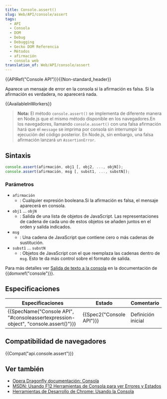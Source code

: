 ```yaml
---
title: Console.assert()
slug: Web/API/console/assert
tags:
  - API
  - Consola
  - DOM
  - Debug
  - Debugging
  - Gecko DOM Referencia
  - Métodos
  - afirmación
  - consola web
translation_of: Web/API/console/assert
---
```

{{APIRef("Console API")}}{{Non-standard_header}}

Aparece un mensaje de error en la consola si la afirmación es falsa. Si la afirmación es verdadera, no aparecerá nada.

{{AvailableInWorkers}}

> **Nota:** El método `console.assert()` se implementa de diferente manera en Node.js que el mismo método disponible en los navegadores.En los navegadores, llamando `console.assert()` con una falsa afirmación hará que el `message` se imprima por consola sin interrumpir la ejecución del código posterior. En Node.js, sin embargo, una falsa afirmación lanzará un `AssertionError`.

## Sintaxis

```js
console.assert(afirmación, obj1 [, obj2, ..., objN]);
console.assert(afirmación, msg [, subst1, ..., substN]);
```

### Parámetros

- `afirmación`
  - : Cualquier expresión booleana.Si la afirmación es falsa, el mensaje aparecerá en consola.
- `obj1` ... `objN`
  - : Salida de una lista de objetos de JavaScript. Las representaciones de cadena de cada uno de estos objetos se añaden juntos en el orden y salida indicados.
- `msg`
  - : Una cadena de JavaScript que contiene cero o más cadenas de sustitución.
- `subst1` ... `substN`
  - : Objetos de JavaScript con el que reemplaza las cadenas dentro de `msg`. Esto te da más control sobre el formato de salida.

Para más detalles ver [Salida de texto a la consola](/es/docs/Web/API/console#Outputting_text_to_the_console) en la documentación de {{domxref("console")}}.

## Especificaciones

| Especificaciones                                                                                             | Estado                           | Comentario         |
| ------------------------------------------------------------------------------------------------------------ | -------------------------------- | ------------------ |
| {{SpecName("Console API", "#consoleassertexpression-object", "console.assert()")}} | {{Spec2("Console API")}} | Definición inicial |

## Compatibilidad de navegadores

{{Compat("api.console.assert")}}

## Ver también

- [Opera Dragonfly documentación: Consola](http://www.opera.com/dragonfly/documentation/console/)
- [MSDN: Usando F12 Herramientas de Consola para ver Errores y Estados](http://msdn.microsoft.com/library/gg589530)
- [Herramientas de Desarrollo de Chrome: Usando la Consola](https://developer.chrome.com/devtools/docs/console#assertions)
